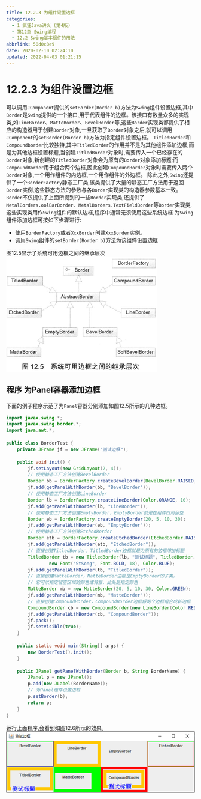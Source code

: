 ```yaml
---
title: 12.2.3 为组件设置边框
categories: 
  - 1 疯狂Java讲义 (第4版)
  - 第12章 Swing编程
  - 12.2 Swing基本组件的用法
abbrlink: 50d0c8e9
date: 2020-02-10 02:24:10
updated: 2022-04-03 01:21:15
---
```

# 12.2.3 为组件设置边框
可以调用`JComponent`提供的`setBorder(Border b)`方法为`Swing`组件设置边框,其中`Border`是`Swing`提供的一个接口,用于代表组件的边框。该接口有数量众多的实现类,如`LineBorder`、`MatteBorder`、`BevelBorder`等,这些`Border`实现类都提供了相应的构造器用于创建`Border`对象,一旦获取了`Border`对象之后,就可以调用`JComponent`的`setBorder(Border b)`方法为指定组件设置边框。
`TitledBorder`和`Compoundborder`比较独特,其中`TitledBorder`的作用并不是为其他组件添加边框,而是为其他边框设置标题,当创建`TitledBorder`对象时,需要传入一个已经存在的`Border`对象,新创建的`TitledBorder`对象会为原有的`Border`对象添加标题;而`CompoundBorder`用于组合两个边框,因此创建`CompoundBorder`对象时需要传入两个`Border`对象,一个用作组件的内边框,一个用作组件的外边框。
除此之外,`Swing`还提供了一个`BorderFactory`静态工厂类,该类提供了大量的静态工厂方法用于返回`Border`实例,这些静态方法的参数与各`Border`实现类的构造器参数基本一致。
`Border`不仅提供了上面所提到的一些`Border`实现类,还提供了`MetalBorders.oolBarBorder`、`MetalBorders.TextFieldBorder`等`Border`实现类,这些实现类用作`Swing`组件的默认边框,程序中通常无须使用这些系统边框
为`Swing`组件添加边框可按如下步骤进行:
- 使用`BorderFactory`或者`XxxBorder`创建`XxxBorder`实例。
- 调用`Swing`组件的`setBorder(Border b)`方法为该组件设置边框

图12.5显示了系统可用边框之间的继承层次
![这里有一张图片](https://raw.githubusercontent.com/lanlan2017/images/master/CrazyJavaHandout4/Chapter12/12.2.3/1.png)
## 程序 为Panel容器添加边框
下面的例子程序示范了为`Panel`容器分别添加如图12.5所示的几种边框。
```java
import javax.swing.*;
import javax.swing.border.*;
import java.awt.*;

public class BorderTest {
    private JFrame jf = new JFrame("测试边框");

    public void init() {
        jf.setLayout(new GridLayout(2, 4));
        // 使用静态工厂方法创建BevelBorder
        Border bb = BorderFactory.createBevelBorder(BevelBorder.RAISED, Color.RED, Color.GREEN, Color.BLUE, Color.GRAY);
        jf.add(getPanelWithBorder(bb, "BevelBorder"));
        // 使用静态工厂方法创建LineBorder
        Border lb = BorderFactory.createLineBorder(Color.ORANGE, 10);
        jf.add(getPanelWithBorder(lb, "LineBorder"));
        // 使用静态工厂方法创建EmptyBorder，EmptyBorder就是在组件四周留空
        Border eb = BorderFactory.createEmptyBorder(20, 5, 10, 30);
        jf.add(getPanelWithBorder(eb, "EmptyBorder"));
        // 使用静态工厂方法创建EtchedBorder
        Border etb = BorderFactory.createEtchedBorder(EtchedBorder.RAISED, Color.RED, Color.GREEN);
        jf.add(getPanelWithBorder(etb, "EtchedBorder"));
        // 直接创建TitledBorder，TitledBorder边框就是为原有的边框增加标题
        TitledBorder tb = new TitledBorder(lb, "测试标题", TitledBorder.LEFT, TitledBorder.BOTTOM,
                new Font("StSong", Font.BOLD, 18), Color.BLUE);
        jf.add(getPanelWithBorder(tb, "TitledBorder"));
        // 直接创建MatteBorder，MatteBorder边框是EmptyBorder的子类，
        // 它可以指定留空区域的颜色或背景，此处是指定颜色
        MatteBorder mb = new MatteBorder(20, 5, 10, 30, Color.GREEN);
        jf.add(getPanelWithBorder(mb, "MatteBorder"));
        // 直接创建CompoundBorder，CompoundBorder边框将两个边框组合成新边框
        CompoundBorder cb = new CompoundBorder(new LineBorder(Color.RED, 8), tb);
        jf.add(getPanelWithBorder(cb, "CompoundBorder"));
        jf.pack();
        jf.setVisible(true);
    }

    public static void main(String[] args) {
        new BorderTest().init();
    }

    public JPanel getPanelWithBorder(Border b, String BorderName) {
        JPanel p = new JPanel();
        p.add(new JLabel(BorderName));
        // 为Panel组件设置边框
        p.setBorder(b);
        return p;
    }
}
```
运行上面程序,会看到如图12.6所示的效果。
![这里有一张图片](https://raw.githubusercontent.com/lanlan2017/images/master/CrazyJavaHandout4/Chapter12/12.2.3/2.png)
<!-- CrazyJavaHandout4/Chapter12/12.2.3/ -->
